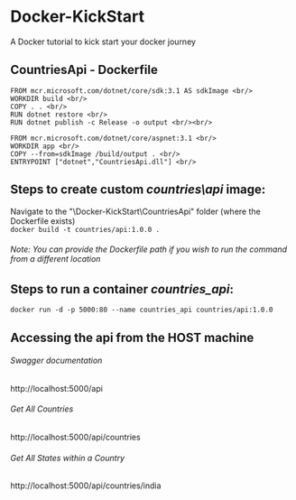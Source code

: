 # Docker-KickStart
A Docker tutorial to kick start your docker journey

## CountriesApi - Dockerfile
```
FROM mcr.microsoft.com/dotnet/core/sdk:3.1 AS sdkImage <br/>
WORKDIR build <br/>
COPY . . <br/>
RUN dotnet restore <br/>
RUN dotnet publish -c Release -o output <br/><br/>

FROM mcr.microsoft.com/dotnet/core/aspnet:3.1 <br/>
WORKDIR app <br/>
COPY --from=sdkImage /build/output . <br/>
ENTRYPOINT ["dotnet","CountriesApi.dll"] <br/>
```

## Steps to create custom *countries\api* image:

Navigate to the "\Docker-KickStart\CountriesApi" folder (where the Dockerfile exists)<br/>
`docker build -t countries/api:1.0.0 .` <br/>

###### *Note: You can provide the Dockerfile path if you wish to run the command from a different location*

## Steps to run a container *countries_api*:

`docker run -d -p 5000:80 --name countries_api countries/api:1.0.0`

## Accessing the api from the HOST machine

###### *Swagger documentation*
http://localhost:5000/api                     

###### *Get All Countries*
http://localhost:5000/api/countries             

###### *Get All States within a Country*
http://localhost:5000/api/countries/india       

